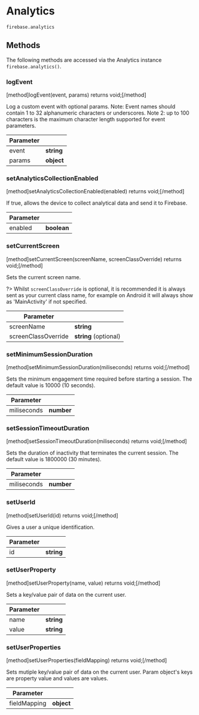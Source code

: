 # Analytics

```
firebase.analytics
```

## Methods

The following methods are accessed via the Analytics instance `firebase.analytics()`.

### logEvent
[method]logEvent(event, params) returns void;[/method]

Log a custom event with optional params.
Note: Event names should contain 1 to 32 alphanumeric characters or underscores.
Note 2: up to 100 characters is the maximum character length supported for event parameters.

| Parameter |         |
| --------- | ------- |
| event   | **string**  |
| params   | **object**  |

### setAnalyticsCollectionEnabled
[method]setAnalyticsCollectionEnabled(enabled) returns void;[/method]

If true, allows the device to collect analytical data and send it to Firebase.

| Parameter |         |
| --------- | ------- |
| enabled   | **boolean**  |

### setCurrentScreen
[method]setCurrentScreen(screenName, screenClassOverride) returns void;[/method]

Sets the current screen name.

?> Whilst `screenClassOverride` is optional, it is recommended it is always sent as your current class name, for example on Android it will always show as 'MainActivity' if not specified.

| Parameter |         |
| --------- | ------- |
| screenName   | **string**  |
| screenClassOverride   | **string** (optional)  |

### setMinimumSessionDuration
[method]setMinimumSessionDuration(miliseconds) returns void;[/method]

Sets the minimum engagement time required before starting a session. The default value is 10000 (10 seconds).

| Parameter |         |
| --------- | ------- |
| miliseconds   | **number**  |

### setSessionTimeoutDuration
[method]setSessionTimeoutDuration(miliseconds) returns void;[/method]

Sets the duration of inactivity that terminates the current session. The default value is 1800000 (30 minutes).

| Parameter |         |
| --------- | ------- |
| miliseconds   | **number**  |

### setUserId
[method]setUserId(id) returns void;[/method]

Gives a user a unique identification.

| Parameter |         |
| --------- | ------- |
| id   | **string**  |

### setUserProperty
[method]setUserProperty(name, value) returns void;[/method]

Sets a key/value pair of data on the current user.

| Parameter |         |
| --------- | ------- |
| name   | **string**  |
| value   | **string**  |

### setUserProperties
[method]setUserProperties(fieldMapping) returns void;[/method]

Sets mutiple key/value pair of data on the current user.
Param object's keys are property value and values are values.


| Parameter |         |
| --------- | ------- |
| fieldMapping   | **object**  |
